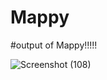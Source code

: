 # Mappy

#output of Mappy!!!!!

![Screenshot (108)](https://github.com/Sshashank5690/Mappy/assets/78215769/6aff96d4-76bd-461f-b5c5-02e61c3e72a4)
